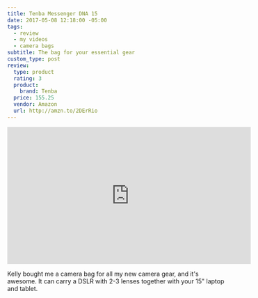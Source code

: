 ```yaml
---
title: Tenba Messenger DNA 15
date: 2017-05-08 12:18:00 -05:00
tags:
  - review
  - my videos
  - camera bags
subtitle: The bag for your essential gear
custom_type: post
review:
  type: product
  rating: 3
  product:
    brand: Tenba
  price: 155.25
  vendor: Amazon
  url: http://amzn.to/2DErRio
---
```


<div class="iframe-container">
  <iframe width="560" height="315" src="https://www.youtube-nocookie.com/embed/Y8blhwaDdA4?rel=0" frameborder="0" gesture="media" allow="encrypted-media" allowfullscreen></iframe>
</div>

Kelly bought me a camera bag for all my new camera gear, and it's awesome. It can carry a DSLR with 2-3 lenses together with your 15" laptop and tablet.
